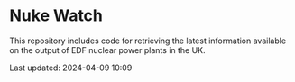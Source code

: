 # Nuke Watch

This repository includes code for retrieving the latest information available on the output of EDF nuclear power plants in the UK.

Last updated: 2024-04-09 10:09